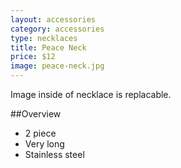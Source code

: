 ```yaml
---
layout: accessories
category: accessories
type: necklaces
title: Peace Neck
price: $12
image: peace-neck.jpg
---
```


Image inside of necklace is replacable.

##Overview

- 2 piece 
- Very long
- Stainless steel